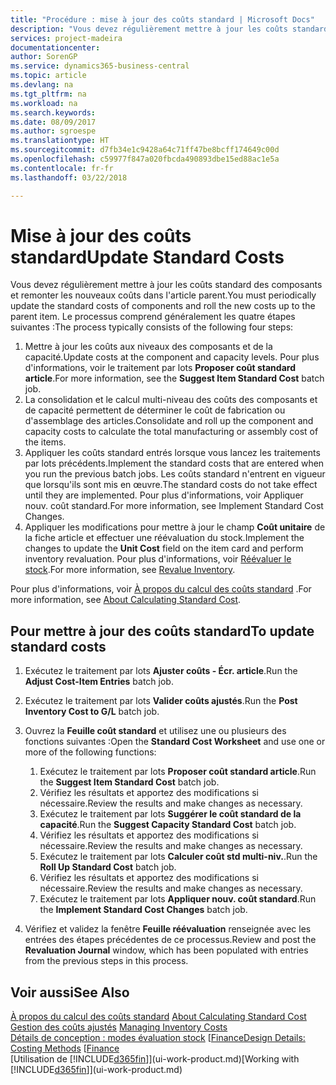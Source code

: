 ```yaml
---
title: "Procédure : mise à jour des coûts standard | Microsoft Docs"
description: "Vous devez régulièrement mettre à jour les coûts standard des composants et remonter les nouveaux coûts dans l'article parent."
services: project-madeira
documentationcenter: 
author: SorenGP
ms.service: dynamics365-business-central
ms.topic: article
ms.devlang: na
ms.tgt_pltfrm: na
ms.workload: na
ms.search.keywords: 
ms.date: 08/09/2017
ms.author: sgroespe
ms.translationtype: HT
ms.sourcegitcommit: d7fb34e1c9428a64c71ff47be8bcff174649c00d
ms.openlocfilehash: c59977f847a020fbcda490893dbe15ed88ac1e5a
ms.contentlocale: fr-fr
ms.lasthandoff: 03/22/2018

---
```

# <a name="update-standard-costs"></a><span data-ttu-id="fb20f-103">Mise à jour des coûts standard</span><span class="sxs-lookup"><span data-stu-id="fb20f-103">Update Standard Costs</span></span>
<span data-ttu-id="fb20f-104">Vous devez régulièrement mettre à jour les coûts standard des composants et remonter les nouveaux coûts dans l'article parent.</span><span class="sxs-lookup"><span data-stu-id="fb20f-104">You must periodically update the standard costs of components and roll the new costs up to the parent item.</span></span> <span data-ttu-id="fb20f-105">Le processus comprend généralement les quatre étapes suivantes :</span><span class="sxs-lookup"><span data-stu-id="fb20f-105">The process typically consists of the following four steps:</span></span>  

1.  <span data-ttu-id="fb20f-106">Mettre à jour les coûts aux niveaux des composants et de la capacité.</span><span class="sxs-lookup"><span data-stu-id="fb20f-106">Update costs at the component and capacity levels.</span></span> <span data-ttu-id="fb20f-107">Pour plus d'informations, voir le traitement par lots **Proposer coût standard article**.</span><span class="sxs-lookup"><span data-stu-id="fb20f-107">For more information, see the **Suggest Item Standard Cost** batch job.</span></span>  
2.  <span data-ttu-id="fb20f-108">La consolidation et le calcul multi-niveau des coûts des composants et de capacité permettent de déterminer le coût de fabrication ou d'assemblage des articles.</span><span class="sxs-lookup"><span data-stu-id="fb20f-108">Consolidate and roll up the component and capacity costs to calculate the total manufacturing or assembly cost of the items.</span></span>  
3.  <span data-ttu-id="fb20f-109">Appliquer les coûts standard entrés lorsque vous lancez les traitements par lots précédents.</span><span class="sxs-lookup"><span data-stu-id="fb20f-109">Implement the standard costs that are entered when you run the previous batch jobs.</span></span> <span data-ttu-id="fb20f-110">Les coûts standard n'entrent en vigueur que lorsqu'ils sont mis en œuvre.</span><span class="sxs-lookup"><span data-stu-id="fb20f-110">The standard costs do not take effect until they are implemented.</span></span> <span data-ttu-id="fb20f-111">Pour plus d'informations, voir Appliquer nouv. coût standard.</span><span class="sxs-lookup"><span data-stu-id="fb20f-111">For more information, see Implement Standard Cost Changes.</span></span>  
4.  <span data-ttu-id="fb20f-112">Appliquer les modifications pour mettre à jour le champ **Coût unitaire** de la fiche article et effectuer une réévaluation du stock.</span><span class="sxs-lookup"><span data-stu-id="fb20f-112">Implement the changes to update the **Unit Cost** field on the item card and perform inventory revaluation.</span></span> <span data-ttu-id="fb20f-113">Pour plus d'informations, voir [Réévaluer le stock](inventory-how-revalue-inventory.md).</span><span class="sxs-lookup"><span data-stu-id="fb20f-113">For more information, see [Revalue Inventory](inventory-how-revalue-inventory.md).</span></span>  

<span data-ttu-id="fb20f-114">Pour plus d'informations, voir [À propos du calcul des coûts standard](finance-about-calculating-standard-cost.md) .</span><span class="sxs-lookup"><span data-stu-id="fb20f-114">For more information, see [About Calculating Standard Cost](finance-about-calculating-standard-cost.md).</span></span>  
## <a name="to-update-standard-costs"></a><span data-ttu-id="fb20f-115">Pour mettre à jour des coûts standard</span><span class="sxs-lookup"><span data-stu-id="fb20f-115">To update standard costs</span></span>  
1.  <span data-ttu-id="fb20f-116">Exécutez le traitement par lots **Ajuster coûts - Écr. article**.</span><span class="sxs-lookup"><span data-stu-id="fb20f-116">Run the **Adjust Cost-Item Entries** batch job.</span></span>  
2.  <span data-ttu-id="fb20f-117">Exécutez le traitement par lots **Valider coûts ajustés**.</span><span class="sxs-lookup"><span data-stu-id="fb20f-117">Run the **Post Inventory Cost to G/L** batch job.</span></span>  
3.  <span data-ttu-id="fb20f-118">Ouvrez la **Feuille coût standard** et utilisez une ou plusieurs des fonctions suivantes :</span><span class="sxs-lookup"><span data-stu-id="fb20f-118">Open the **Standard Cost Worksheet** and use one or more of the following functions:</span></span>  

    1.  <span data-ttu-id="fb20f-119">Exécutez le traitement par lots **Proposer coût standard article**.</span><span class="sxs-lookup"><span data-stu-id="fb20f-119">Run the **Suggest Item Standard Cost** batch job.</span></span>  
    2.  <span data-ttu-id="fb20f-120">Vérifiez les résultats et apportez des modifications si nécessaire.</span><span class="sxs-lookup"><span data-stu-id="fb20f-120">Review the results and make changes as necessary.</span></span>  
    3.  <span data-ttu-id="fb20f-121">Exécutez le traitement par lots **Suggérer le coût standard de la capacité**.</span><span class="sxs-lookup"><span data-stu-id="fb20f-121">Run the **Suggest Capacity Standard Cost** batch job.</span></span>  
    4.  <span data-ttu-id="fb20f-122">Vérifiez les résultats et apportez des modifications si nécessaire.</span><span class="sxs-lookup"><span data-stu-id="fb20f-122">Review the results and make changes as necessary.</span></span>
    5. <span data-ttu-id="fb20f-123">Exécutez le traitement par lots **Calculer coût std multi-niv.**.</span><span class="sxs-lookup"><span data-stu-id="fb20f-123">Run the **Roll Up Standard Cost** batch job.</span></span>
    6.  <span data-ttu-id="fb20f-124">Vérifiez les résultats et apportez des modifications si nécessaire.</span><span class="sxs-lookup"><span data-stu-id="fb20f-124">Review the results and make changes as necessary.</span></span>
    7.  <span data-ttu-id="fb20f-125">Exécutez le traitement par lots **Appliquer nouv. coût standard**.</span><span class="sxs-lookup"><span data-stu-id="fb20f-125">Run the **Implement Standard Cost Changes** batch job.</span></span>  
4.  <span data-ttu-id="fb20f-126">Vérifiez et validez la fenêtre **Feuille réévaluation** renseignée avec les entrées des étapes précédentes de ce processus.</span><span class="sxs-lookup"><span data-stu-id="fb20f-126">Review and post the **Revaluation Journal** window, which has been populated with entries from the previous steps in this process.</span></span>  

## <a name="see-also"></a><span data-ttu-id="fb20f-127">Voir aussi</span><span class="sxs-lookup"><span data-stu-id="fb20f-127">See Also</span></span>  
 <span data-ttu-id="fb20f-128">[À propos du calcul des coûts standard](finance-about-calculating-standard-cost.md) </span><span class="sxs-lookup"><span data-stu-id="fb20f-128">[About Calculating Standard Cost](finance-about-calculating-standard-cost.md) </span></span>  
 <span data-ttu-id="fb20f-129">[Gestion des coûts ajustés](finance-manage-inventory-costs.md) </span><span class="sxs-lookup"><span data-stu-id="fb20f-129">[Managing Inventory Costs](finance-manage-inventory-costs.md) </span></span>  
 <span data-ttu-id="fb20f-130">[Détails de conception : modes évaluation stock](design-details-costing-methods.md) [[Finance](finance.md)</span><span class="sxs-lookup"><span data-stu-id="fb20f-130">[Design Details: Costing Methods](design-details-costing-methods.md) [[Finance](finance.md)</span></span>  
 <span data-ttu-id="fb20f-131">[Utilisation de [!INCLUDE[d365fin](includes/d365fin_md.md)]](ui-work-product.md)</span><span class="sxs-lookup"><span data-stu-id="fb20f-131">[Working with [!INCLUDE[d365fin](includes/d365fin_md.md)]](ui-work-product.md)</span></span>  

